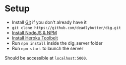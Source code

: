 # Setup
- Install [Git](https://help.github.com/desktop/guides/getting-started/installing-github-desktop/) if you don't already have it
- `git clone https://github.com/deadlybutter/dig.git`
- [Install NodeJS & NPM](https://docs.npmjs.com/getting-started/installing-node)
- [Install Heroku Toolbelt](https://devcenter.heroku.com/articles/heroku-command-line#download-and-install)
- Run `npm install` inside the dig_server folder
- Run `npm start` to launch the server

Should be accessible at `localhost:5000`.
